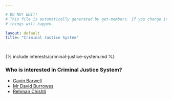 ```yaml
---

# DO NOT EDIT!
# This file is automatically generated by get-members. If you change it, bad
# things will happen.

layout: default
title: "Criminal Justice System"

---
```


{% include interests/criminal-justice-system.md %}

### Who is interested in Criminal Justice System?


* [Gavin Barwell](members/gavin-barwell.html)
* [Mr David Burrowes](members/mr-david-burrowes.html)
* [Rehman Chishti](members/rehman-chishti.html)
